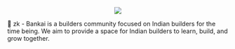 

<div style='text-align: center;'>
  <img src="https://github.com/zk-bankai/.github/assets/22363352/0f61c90e-1ec3-47bf-b379-35e5ba9bbaa4" />
</div>


🤺 zk - Bankai is a builders community focused on Indian builders for the time being. We aim to provide a space for Indian builders to learn, build, and grow together. 
